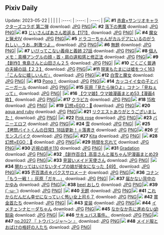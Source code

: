 ## Pixiv Daily
Update: 2023-05-22
|      |      |      |
| :----: | :----: | :----: |
|![](https://pixiv.microyu.workers.dev/c/240x480/img-master/img/2023/05/20/00/02/24/108267453_p0_master1200.jpg) **#1** [赤倉×サンリオキャラクターズコラボ 第二弾](https://www.pixiv.net/artworks/108267453) download: [JPG](https://pixiv.microyu.workers.dev/img-original/img/2023/05/20/00/02/24/108267453_p0.jpg) [PNG](https://pixiv.microyu.workers.dev/img-original/img/2023/05/20/00/02/24/108267453_p0.png)|![](https://pixiv.microyu.workers.dev/c/240x480/img-master/img/2023/05/20/00/00/33/108267233_p0_master1200.jpg) **#2** [落下の悪魔](https://www.pixiv.net/artworks/108267233) download: [JPG](https://pixiv.microyu.workers.dev/img-original/img/2023/05/20/00/00/33/108267233_p0.jpg) [PNG](https://pixiv.microyu.workers.dev/img-original/img/2023/05/20/00/00/33/108267233_p0.png)|![](https://pixiv.microyu.workers.dev/c/240x480/img-master/img/2023/05/20/10/53/17/108277663_p0_master1200.jpg) **#3** [じいさんばあさん若返る【171】](https://www.pixiv.net/artworks/108277663) download: [JPG](https://pixiv.microyu.workers.dev/img-original/img/2023/05/20/10/53/17/108277663_p0.jpg) [PNG](https://pixiv.microyu.workers.dev/img-original/img/2023/05/20/10/53/17/108277663_p0.png)|
|![](https://pixiv.microyu.workers.dev/c/240x480/img-master/img/2023/05/20/00/00/38/108267252_p0_master1200.jpg) **#4** [魔女と猟犬Ⅳ](https://www.pixiv.net/artworks/108267252) download: [JPG](https://pixiv.microyu.workers.dev/img-original/img/2023/05/20/00/00/38/108267252_p0.jpg) [PNG](https://pixiv.microyu.workers.dev/img-original/img/2023/05/20/00/00/38/108267252_p0.png)|![](https://pixiv.microyu.workers.dev/c/240x480/img-master/img/2023/05/20/00/00/26/108267214_p0_master1200.jpg) **#5** [ドラコーちゃんがカルデアにいるのがうれしい…うお…刺激つよ…](https://www.pixiv.net/artworks/108267214) download: [JPG](https://pixiv.microyu.workers.dev/img-original/img/2023/05/20/00/00/26/108267214_p0.jpg) [PNG](https://pixiv.microyu.workers.dev/img-original/img/2023/05/20/00/00/26/108267214_p0.png)|![](https://pixiv.microyu.workers.dev/c/240x480/img-master/img/2023/05/20/22/29/52/108294606_p0_master1200.jpg) **#6** [無題](https://www.pixiv.net/artworks/108294606) download: [JPG](https://pixiv.microyu.workers.dev/img-original/img/2023/05/20/22/29/52/108294606_p0.jpg) [PNG](https://pixiv.microyu.workers.dev/img-original/img/2023/05/20/22/29/52/108294606_p0.png)|
|![](https://pixiv.microyu.workers.dev/c/240x480/img-master/img/2023/05/20/00/01/06/108267327_p0_master1200.jpg) **#7** [いびってこない義母と義姉  27話](https://www.pixiv.net/artworks/108267327) download: [JPG](https://pixiv.microyu.workers.dev/img-original/img/2023/05/20/00/01/06/108267327_p0.jpg) [PNG](https://pixiv.microyu.workers.dev/img-original/img/2023/05/20/00/01/06/108267327_p0.png)|![](https://pixiv.microyu.workers.dev/c/240x480/img-master/img/2023/05/20/07/00/11/108274245_p0_master1200.jpg) **#8** [個人メモ：真横アングルの顔・首・肩の違和感と修正法](https://www.pixiv.net/artworks/108274245) download: [JPG](https://pixiv.microyu.workers.dev/img-original/img/2023/05/20/07/00/11/108274245_p0.jpg) [PNG](https://pixiv.microyu.workers.dev/img-original/img/2023/05/20/07/00/11/108274245_p0.png)|![](https://pixiv.microyu.workers.dev/c/240x480/img-master/img/2023/05/20/07/36/23/108267551_p0_master1200.jpg) **#9** [【創作】鬼島さんと山田さん２５](https://www.pixiv.net/artworks/108267551) download: [JPG](https://pixiv.microyu.workers.dev/img-original/img/2023/05/20/07/36/23/108267551_p0.jpg) [PNG](https://pixiv.microyu.workers.dev/img-original/img/2023/05/20/07/36/23/108267551_p0.png)|
|![](https://pixiv.microyu.workers.dev/c/240x480/img-master/img/2023/05/20/18/42/00/108287603_p0_master1200.jpg) **#10** [ごくごく普通の夫婦の話【２２】](https://www.pixiv.net/artworks/108287603) download: [JPG](https://pixiv.microyu.workers.dev/img-original/img/2023/05/20/18/42/00/108287603_p0.jpg) [PNG](https://pixiv.microyu.workers.dev/img-original/img/2023/05/20/18/42/00/108287603_p0.png)|![](https://pixiv.microyu.workers.dev/c/240x480/img-master/img/2023/05/21/18/00/15/108318799_p0_master1200.jpg) **#11** [現実もたまには嘘をつく163「こんなに嬉しいんだ」](https://www.pixiv.net/artworks/108318799) download: [JPG](https://pixiv.microyu.workers.dev/img-original/img/2023/05/21/18/00/15/108318799_p0.jpg) [PNG](https://pixiv.microyu.workers.dev/img-original/img/2023/05/21/18/00/15/108318799_p0.png)|![](https://pixiv.microyu.workers.dev/c/240x480/img-master/img/2023/05/20/00/25/26/108268302_p0_master1200.jpg) **#12** [白雪と魔女](https://www.pixiv.net/artworks/108268302) download: [JPG](https://pixiv.microyu.workers.dev/img-original/img/2023/05/20/00/25/26/108268302_p0.jpg) [PNG](https://pixiv.microyu.workers.dev/img-original/img/2023/05/20/00/25/26/108268302_p0.png)|
|![](https://pixiv.microyu.workers.dev/c/240x480/img-master/img/2023/05/20/20/56/13/108291496_p0_master1200.jpg) **#13** [Pong！](https://www.pixiv.net/artworks/108291496) download: [JPG](https://pixiv.microyu.workers.dev/img-original/img/2023/05/20/20/56/13/108291496_p0.jpg) [PNG](https://pixiv.microyu.workers.dev/img-original/img/2023/05/20/20/56/13/108291496_p0.png)|![](https://pixiv.microyu.workers.dev/c/240x480/img-master/img/2023/05/21/12/00/24/108310228_p0_master1200.jpg) **#14** [カッコイイ女の子とバニーガール](https://www.pixiv.net/artworks/108310228) download: [JPG](https://pixiv.microyu.workers.dev/img-original/img/2023/05/21/12/00/24/108310228_p0.jpg) [PNG](https://pixiv.microyu.workers.dev/img-original/img/2023/05/21/12/00/24/108310228_p0.png)|![](https://pixiv.microyu.workers.dev/c/240x480/img-master/img/2023/05/20/15/02/38/108282562_p0_master1200.jpg) **#15** [灰原「見たら抹○よ」コナン「見ねぇって」](https://www.pixiv.net/artworks/108282562) download: [JPG](https://pixiv.microyu.workers.dev/img-original/img/2023/05/20/15/02/38/108282562_p0.jpg) [PNG](https://pixiv.microyu.workers.dev/img-original/img/2023/05/20/15/02/38/108282562_p0.png)|
|![](https://pixiv.microyu.workers.dev/c/240x480/img-master/img/2023/05/20/00/02/08/108267425_p0_master1200.jpg) **#16** [【ウマ娘】ウマ娘漫画まとめ53【漫画4枚】](https://www.pixiv.net/artworks/108267425) download: [JPG](https://pixiv.microyu.workers.dev/img-original/img/2023/05/20/00/02/08/108267425_p0.jpg) [PNG](https://pixiv.microyu.workers.dev/img-original/img/2023/05/20/00/02/08/108267425_p0.png)|![](https://pixiv.microyu.workers.dev/c/240x480/img-master/img/2023/05/20/15/41/36/108283259_p0_master1200.jpg) **#17** [クラピカ](https://www.pixiv.net/artworks/108283259) download: [JPG](https://pixiv.microyu.workers.dev/img-original/img/2023/05/20/15/41/36/108283259_p0.jpg) [PNG](https://pixiv.microyu.workers.dev/img-original/img/2023/05/20/15/41/36/108283259_p0.png)|![](https://pixiv.microyu.workers.dev/c/240x480/img-master/img/2023/05/20/20/58/44/108291576_p0_master1200.jpg) **#18** [15枚](https://www.pixiv.net/artworks/108291576) download: [JPG](https://pixiv.microyu.workers.dev/img-original/img/2023/05/20/20/58/44/108291576_p0.jpg) [PNG](https://pixiv.microyu.workers.dev/img-original/img/2023/05/20/20/58/44/108291576_p0.png)|
|![](https://pixiv.microyu.workers.dev/c/240x480/img-master/img/2023/05/20/00/00/09/108267150_p0_master1200.jpg) **#19** [幻想×EGO：📿](https://www.pixiv.net/artworks/108267150) download: [JPG](https://pixiv.microyu.workers.dev/img-original/img/2023/05/20/00/00/09/108267150_p0.jpg) [PNG](https://pixiv.microyu.workers.dev/img-original/img/2023/05/20/00/00/09/108267150_p0.png)|![](https://pixiv.microyu.workers.dev/c/240x480/img-master/img/2023/05/20/15/25/41/108282963_p0_master1200.jpg) **#20** [aqua and ruby](https://www.pixiv.net/artworks/108282963) download: [JPG](https://pixiv.microyu.workers.dev/img-original/img/2023/05/20/15/25/41/108282963_p0.jpg) [PNG](https://pixiv.microyu.workers.dev/img-original/img/2023/05/20/15/25/41/108282963_p0.png)|![](https://pixiv.microyu.workers.dev/c/240x480/img-master/img/2023/05/20/18/45/26/108287671_p0_master1200.jpg) **#21** [リクエストありがとうございました！](https://www.pixiv.net/artworks/108287671) download: [JPG](https://pixiv.microyu.workers.dev/img-original/img/2023/05/20/18/45/26/108287671_p0.jpg) [PNG](https://pixiv.microyu.workers.dev/img-original/img/2023/05/20/18/45/26/108287671_p0.png)|
|![](https://pixiv.microyu.workers.dev/c/240x480/img-master/img/2023/05/21/00/49/59/108299698_p0_master1200.jpg) **#22** [Pink rose](https://www.pixiv.net/artworks/108299698) download: [JPG](https://pixiv.microyu.workers.dev/img-original/img/2023/05/21/00/49/59/108299698_p0.jpg) [PNG](https://pixiv.microyu.workers.dev/img-original/img/2023/05/21/00/49/59/108299698_p0.png)|![](https://pixiv.microyu.workers.dev/c/240x480/img-master/img/2023/05/21/02/44/51/108302310_p0_master1200.jpg) **#23** [バニーエロフ](https://www.pixiv.net/artworks/108302310) download: [JPG](https://pixiv.microyu.workers.dev/img-original/img/2023/05/21/02/44/51/108302310_p0.jpg) [PNG](https://pixiv.microyu.workers.dev/img-original/img/2023/05/21/02/44/51/108302310_p0.png)|![](https://pixiv.microyu.workers.dev/c/240x480/img-master/img/2023/05/20/00/02/04/108267417_p0_master1200.jpg) **#24** [雪](https://www.pixiv.net/artworks/108267417) download: [JPG](https://pixiv.microyu.workers.dev/img-original/img/2023/05/20/00/02/04/108267417_p0.jpg) [PNG](https://pixiv.microyu.workers.dev/img-original/img/2023/05/20/00/02/04/108267417_p0.png)|
|![](https://pixiv.microyu.workers.dev/c/240x480/img-master/img/2023/05/21/12/00/44/108310256_p0_master1200.jpg) **#25** [【拷問バイトくんの日常】18話更新！＋落書き](https://www.pixiv.net/artworks/108310256) download: [JPG](https://pixiv.microyu.workers.dev/img-original/img/2023/05/21/12/00/44/108310256_p0.jpg) [PNG](https://pixiv.microyu.workers.dev/img-original/img/2023/05/21/12/00/44/108310256_p0.png)|![](https://pixiv.microyu.workers.dev/c/240x480/img-master/img/2023/05/20/00/01/00/108267310_p0_master1200.jpg) **#26** [デモンスパイク](https://www.pixiv.net/artworks/108267310) download: [JPG](https://pixiv.microyu.workers.dev/img-original/img/2023/05/20/00/01/00/108267310_p0.jpg) [PNG](https://pixiv.microyu.workers.dev/img-original/img/2023/05/20/00/01/00/108267310_p0.png)|![](https://pixiv.microyu.workers.dev/c/240x480/img-master/img/2023/05/20/15/24/14/108282942_p0_master1200.jpg) **#27** [Kita](https://www.pixiv.net/artworks/108282942) download: [JPG](https://pixiv.microyu.workers.dev/img-original/img/2023/05/20/15/24/14/108282942_p0.jpg) [PNG](https://pixiv.microyu.workers.dev/img-original/img/2023/05/20/15/24/14/108282942_p0.png)|
|![](https://pixiv.microyu.workers.dev/c/240x480/img-master/img/2023/05/21/00/00/08/108297729_p0_master1200.jpg) **#28** [幻想×EGO：🍎](https://www.pixiv.net/artworks/108297729) download: [JPG](https://pixiv.microyu.workers.dev/img-original/img/2023/05/21/00/00/08/108297729_p0.jpg) [PNG](https://pixiv.microyu.workers.dev/img-original/img/2023/05/21/00/00/08/108297729_p0.png)|![](https://pixiv.microyu.workers.dev/c/240x480/img-master/img/2023/05/20/00/20/06/108268121_p0_master1200.jpg) **#29** [時間を忘れて](https://www.pixiv.net/artworks/108268121) download: [JPG](https://pixiv.microyu.workers.dev/img-original/img/2023/05/20/00/20/06/108268121_p0.jpg) [PNG](https://pixiv.microyu.workers.dev/img-original/img/2023/05/20/00/20/06/108268121_p0.png)|![](https://pixiv.microyu.workers.dev/c/240x480/img-master/img/2023/05/20/00/42/44/108268807_p0_master1200.jpg) **#30** [近視の姉＃110](https://www.pixiv.net/artworks/108268807) download: [JPG](https://pixiv.microyu.workers.dev/img-original/img/2023/05/20/00/42/44/108268807_p0.jpg) [PNG](https://pixiv.microyu.workers.dev/img-original/img/2023/05/20/00/42/44/108268807_p0.png)|
|![](https://pixiv.microyu.workers.dev/c/240x480/img-master/img/2023/05/20/00/00/23/108267210_p0_master1200.jpg) **#31** [Gradation](https://www.pixiv.net/artworks/108267210) download: [JPG](https://pixiv.microyu.workers.dev/img-original/img/2023/05/20/00/00/23/108267210_p0.jpg) [PNG](https://pixiv.microyu.workers.dev/img-original/img/2023/05/20/00/00/23/108267210_p0.png)|![](https://pixiv.microyu.workers.dev/c/240x480/img-master/img/2023/05/20/00/38/47/108268706_p0_master1200.jpg) **#32** [【創作百合】高音さんと嵐ちゃん1P漫画まとめ29](https://www.pixiv.net/artworks/108268706) download: [JPG](https://pixiv.microyu.workers.dev/img-original/img/2023/05/20/00/38/47/108268706_p0.jpg) [PNG](https://pixiv.microyu.workers.dev/img-original/img/2023/05/20/00/38/47/108268706_p0.png)|![](https://pixiv.microyu.workers.dev/c/240x480/img-master/img/2023/05/20/14/10/44/108281445_p0_master1200.jpg) **#33** [見習いメイド天使さん](https://www.pixiv.net/artworks/108281445) download: [JPG](https://pixiv.microyu.workers.dev/img-original/img/2023/05/20/14/10/44/108281445_p0.jpg) [PNG](https://pixiv.microyu.workers.dev/img-original/img/2023/05/20/14/10/44/108281445_p0.png)|
|![](https://pixiv.microyu.workers.dev/c/240x480/img-master/img/2023/05/20/00/01/11/108267337_p0_master1200.jpg) **#34** [関わってはいけないタイプの娘が彼女になった【49】](https://www.pixiv.net/artworks/108267337) download: [JPG](https://pixiv.microyu.workers.dev/img-original/img/2023/05/20/00/01/11/108267337_p0.jpg) [PNG](https://pixiv.microyu.workers.dev/img-original/img/2023/05/20/00/01/11/108267337_p0.png)|![](https://pixiv.microyu.workers.dev/c/240x480/img-master/img/2023/05/21/20/14/15/108322930_p0_master1200.jpg) **#35** [壱百満点☆パクスサロメーナ](https://www.pixiv.net/artworks/108322930) download: [JPG](https://pixiv.microyu.workers.dev/img-original/img/2023/05/21/20/14/15/108322930_p0.jpg) [PNG](https://pixiv.microyu.workers.dev/img-original/img/2023/05/21/20/14/15/108322930_p0.png)|![](https://pixiv.microyu.workers.dev/c/240x480/img-master/img/2023/05/21/14/52/44/108314074_p0_master1200.jpg) **#36** [コナン「もう一戦！」灰原「ガキ…」](https://www.pixiv.net/artworks/108314074) download: [JPG](https://pixiv.microyu.workers.dev/img-original/img/2023/05/21/14/52/44/108314074_p0.jpg) [PNG](https://pixiv.microyu.workers.dev/img-original/img/2023/05/21/14/52/44/108314074_p0.png)|
|![](https://pixiv.microyu.workers.dev/c/240x480/img-master/img/2023/05/20/22/03/14/108293734_p0_master1200.jpg) **#37** [届かない背中のかゆみ](https://www.pixiv.net/artworks/108293734) download: [JPG](https://pixiv.microyu.workers.dev/img-original/img/2023/05/20/22/03/14/108293734_p0.jpg) [PNG](https://pixiv.microyu.workers.dev/img-original/img/2023/05/20/22/03/14/108293734_p0.png)|![](https://pixiv.microyu.workers.dev/c/240x480/img-master/img/2023/05/21/11/22/13/108309310_p0_master1200.jpg) **#38** [beel おしり](https://www.pixiv.net/artworks/108309310) download: [JPG](https://pixiv.microyu.workers.dev/img-original/img/2023/05/21/11/22/13/108309310_p0.jpg) [PNG](https://pixiv.microyu.workers.dev/img-original/img/2023/05/21/11/22/13/108309310_p0.png)|![](https://pixiv.microyu.workers.dev/c/240x480/img-master/img/2023/05/20/22/24/44/108294437_p0_master1200.jpg) **#39** [(´･ω･`)](https://www.pixiv.net/artworks/108294437) download: [JPG](https://pixiv.microyu.workers.dev/img-original/img/2023/05/20/22/24/44/108294437_p0.jpg) [PNG](https://pixiv.microyu.workers.dev/img-original/img/2023/05/20/22/24/44/108294437_p0.png)|
|![](https://pixiv.microyu.workers.dev/c/240x480/img-master/img/2023/05/21/01/02/03/108300068_p0_master1200.jpg) **#40** [无题](https://www.pixiv.net/artworks/108300068) download: [JPG](https://pixiv.microyu.workers.dev/img-original/img/2023/05/21/01/02/03/108300068_p0.jpg) [PNG](https://pixiv.microyu.workers.dev/img-original/img/2023/05/21/01/02/03/108300068_p0.png)|![](https://pixiv.microyu.workers.dev/c/240x480/img-master/img/2023/05/20/17/07/48/108285223_p0_master1200.jpg) **#41** [これからだんだん幸せになっていく怖い女上司６７](https://www.pixiv.net/artworks/108285223) download: [JPG](https://pixiv.microyu.workers.dev/img-original/img/2023/05/20/17/07/48/108285223_p0.jpg) [PNG](https://pixiv.microyu.workers.dev/img-original/img/2023/05/20/17/07/48/108285223_p0.png)|![](https://pixiv.microyu.workers.dev/c/240x480/img-master/img/2023/05/21/00/00/29/108297797_p0_master1200.jpg) **#42** [賞金首たち](https://www.pixiv.net/artworks/108297797) download: [JPG](https://pixiv.microyu.workers.dev/img-original/img/2023/05/21/00/00/29/108297797_p0.jpg) [PNG](https://pixiv.microyu.workers.dev/img-original/img/2023/05/21/00/00/29/108297797_p0.png)|
|![](https://pixiv.microyu.workers.dev/c/240x480/img-master/img/2023/05/21/14/44/14/108313889_p0_master1200.jpg) **#43** [変装](https://www.pixiv.net/artworks/108313889) download: [JPG](https://pixiv.microyu.workers.dev/img-original/img/2023/05/21/14/44/14/108313889_p0.jpg) [PNG](https://pixiv.microyu.workers.dev/img-original/img/2023/05/21/14/44/14/108313889_p0.png)|![](https://pixiv.microyu.workers.dev/c/240x480/img-master/img/2023/05/21/18/37/53/108319930_p0_master1200.jpg) **#44** [イメチェンナヒーダちゃん](https://www.pixiv.net/artworks/108319930) download: [JPG](https://pixiv.microyu.workers.dev/img-original/img/2023/05/21/18/37/53/108319930_p0.jpg) [PNG](https://pixiv.microyu.workers.dev/img-original/img/2023/05/21/18/37/53/108319930_p0.png)|![](https://pixiv.microyu.workers.dev/c/240x480/img-master/img/2023/05/20/09/39/05/108276439_p0_master1200.jpg) **#45** [なかなか先に進めない幼馴染](https://www.pixiv.net/artworks/108276439) download: [JPG](https://pixiv.microyu.workers.dev/img-original/img/2023/05/20/09/39/05/108276439_p0.jpg) [PNG](https://pixiv.microyu.workers.dev/img-original/img/2023/05/20/09/39/05/108276439_p0.png)|
|![](https://pixiv.microyu.workers.dev/c/240x480/img-master/img/2023/05/21/00/09/25/108296946_p0_master1200.jpg) **#46** [サキュバス事件。](https://www.pixiv.net/artworks/108296946) download: [JPG](https://pixiv.microyu.workers.dev/img-original/img/2023/05/21/00/09/25/108296946_p0.jpg) [PNG](https://pixiv.microyu.workers.dev/img-original/img/2023/05/21/00/09/25/108296946_p0.png)|![](https://pixiv.microyu.workers.dev/c/240x480/img-master/img/2023/05/20/16/14/52/108283960_p0_master1200.jpg) **#47** [no.2027 『 トウバンジャ〜ン 』](https://www.pixiv.net/artworks/108283960) download: [JPG](https://pixiv.microyu.workers.dev/img-original/img/2023/05/20/16/14/52/108283960_p0.jpg) [PNG](https://pixiv.microyu.workers.dev/img-original/img/2023/05/20/16/14/52/108283960_p0.png)|![](https://pixiv.microyu.workers.dev/c/240x480/img-master/img/2023/05/21/12/30/01/108310976_p0_master1200.jpg) **#48** [メイド服とおばけの格好の人たち](https://www.pixiv.net/artworks/108310976) download: [JPG](https://pixiv.microyu.workers.dev/img-original/img/2023/05/21/12/30/01/108310976_p0.jpg) [PNG](https://pixiv.microyu.workers.dev/img-original/img/2023/05/21/12/30/01/108310976_p0.png)|
